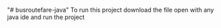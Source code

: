"# busroutefare-java" 
 To run this project download the file open with any java ide and run the project
